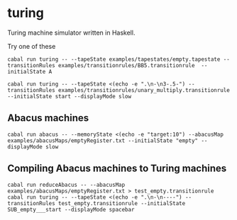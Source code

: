 # turing

Turing machine simulator written in Haskell.

Try one of these

    cabal run turing -- --tapeState examples/tapestates/empty.tapestate --transitionRules examples/transitionrules/BB5.transitionrule  --initialState A

    cabal run turing -- --tapeState <(echo -e ".\n-\n3-.5-") --transitionRules examples/transitionrules/unary_multiply.transitionrule  --initialState start --displayMode slow

## Abacus machines

    cabal run abacus -- --memoryState <(echo -e "target:10") --abacusMap examples/abacusMaps/emptyRegister.txt --initialState "empty" --displayMode slow

## Compiling Abacus machines to Turing machines

    cabal run reduceAbacus -- --abacusMap examples/abacusMaps/emptyRegister.txt > test_empty.transitionrule
    cabal run turing -- --tapeState <(echo -e ".\n-\n----") --transitionRules test_empty.transitionrule --initialState SUB_empty___start --displayMode spacebar

